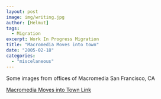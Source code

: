 ```yaml
---
layout: post
image: img/writing.jpg
author: [Helmut]
tags:
  - Migration
excerpt: Work In Progress Migration
title: "Macromedia Moves into town"
date: "2005-02-18"
categories: 
  - "miscelaneous"
---
```


Some images from offices of Macromedia San Francisco, CA

[Macromedia Moves into Town Link](http://public.fotki.com/verabug3/macromedia_moves/)
